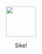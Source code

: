 <div align="center">
	<br>
	<br>
	<br>
	<br>
	<img src="https://enterprise.github.com/assets/spinners/octocat-spinner-128-26a44333917854c6794d55eac947b1277fced54f1f60c5df5d93431db8753bc5.gif" width="80" height="80">
	<p>Sike!</p>
	<br>
	<br>
	<br>
	<br>
</div>